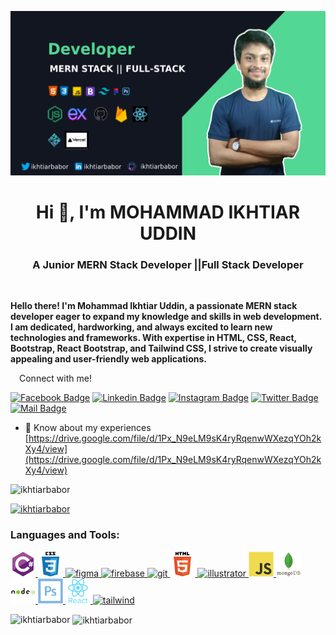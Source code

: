 ![Github Banner](assets/banner.png)

<h1 align="center">Hi 👋, I'm MOHAMMAD IKHTIAR UDDIN</h1>
<h3 align="center">A Junior MERN Stack Developer ||Full Stack Developer</h3><br/>

**Hello there! I'm Mohammad Ikhtiar Uddin, a passionate MERN stack developer eager to expand my knowledge and skills in web development. I am dedicated, hardworking, and always excited to learn new technologies and frameworks. With expertise in HTML, CSS, React, Bootstrap, React Bootstrap, and Tailwind CSS, I strive to create visually appealing and user-friendly web applications.**

<p align='left'> &emsp;Connect with me!</p>

[![Facebook Badge](https://img.shields.io/badge/Facebook-1877F2?style=for-the-badge&logo=facebook&logoColor=white)](https://facebook.com/ikhtiarbabor) [![Linkedin Badge](https://img.shields.io/badge/LinkedIn-0077B5?style=for-the-badge&logo=linkedin&logoColor=white)](https://www.linkedin.com/in/ikhtiarbabor/) [![Instagram Badge](https://img.shields.io/badge/Instagram-E4405F?style=for-the-badge&logo=instagram&logoColor=white)](https://instagram.com/ikhtiarbabor) [![Twitter Badge](https://img.shields.io/badge/Twitter-1DA1F2?style=for-the-badge&logo=twitter&logoColor=white)](https://twitter.com/ikhtiarbabor) [![Mail Badge](https://img.shields.io/badge/Gmail-D14836?style=for-the-badge&logo=gmail&logoColor=white)](mailto:ikhtiarbabor@gmail.com)

- 📄 Know about my experiences [https://drive.google.com/file/d/1Px_N9eLM9sK4ryRqenwWXezqYOh2kXy4/view](https://drive.google.com/file/d/1Px_N9eLM9sK4ryRqenwWXezqYOh2kXy4/view)
<p align="left"> <img src="https://komarev.com/ghpvc/?username=ikhtiarbabor&label=Profile%20views&color=0e75b6&style=flat" alt="ikhtiarbabor" /> </p>

<p align="left"> <a href="https://github.com/ryo-ma/github-profile-trophy"><img src="https://github-profile-trophy.vercel.app/?username=ikhtiarbabor" alt="ikhtiarbabor" /></a> </p>

<h3 align="left">Languages and Tools:</h3>
<p align="left"> <a href="https://www.w3schools.com/cs/" target="_blank" rel="noreferrer"> <img src="https://raw.githubusercontent.com/devicons/devicon/master/icons/csharp/csharp-original.svg" alt="csharp" width="40" height="40"/> </a> <a href="https://www.w3schools.com/css/" target="_blank" rel="noreferrer"> <img src="https://raw.githubusercontent.com/devicons/devicon/master/icons/css3/css3-original-wordmark.svg" alt="css3" width="40" height="40"/> </a> <a href="https://www.figma.com/" target="_blank" rel="noreferrer"> <img src="https://www.vectorlogo.zone/logos/figma/figma-icon.svg" alt="figma" width="40" height="40"/> </a> <a href="https://firebase.google.com/" target="_blank" rel="noreferrer"> <img src="https://www.vectorlogo.zone/logos/firebase/firebase-icon.svg" alt="firebase" width="40" height="40"/> </a> <a href="https://git-scm.com/" target="_blank" rel="noreferrer"> <img src="https://www.vectorlogo.zone/logos/git-scm/git-scm-icon.svg" alt="git" width="40" height="40"/> </a> <a href="https://www.w3.org/html/" target="_blank" rel="noreferrer"> <img src="https://raw.githubusercontent.com/devicons/devicon/master/icons/html5/html5-original-wordmark.svg" alt="html5" width="40" height="40"/> </a> <a href="https://www.adobe.com/in/products/illustrator.html" target="_blank" rel="noreferrer"> <img src="https://www.vectorlogo.zone/logos/adobe_illustrator/adobe_illustrator-icon.svg" alt="illustrator" width="40" height="40"/> </a> <a href="https://developer.mozilla.org/en-US/docs/Web/JavaScript" target="_blank" rel="noreferrer"> <img src="https://raw.githubusercontent.com/devicons/devicon/master/icons/javascript/javascript-original.svg" alt="javascript" width="40" height="40"/> </a> <a href="https://www.mongodb.com/" target="_blank" rel="noreferrer"> <img src="https://raw.githubusercontent.com/devicons/devicon/master/icons/mongodb/mongodb-original-wordmark.svg" alt="mongodb" width="40" height="40"/> </a> <a href="https://nodejs.org" target="_blank" rel="noreferrer"> <img src="https://raw.githubusercontent.com/devicons/devicon/master/icons/nodejs/nodejs-original-wordmark.svg" alt="nodejs" width="40" height="40"/> </a> <a href="https://www.photoshop.com/en" target="_blank" rel="noreferrer"> <img src="https://raw.githubusercontent.com/devicons/devicon/master/icons/photoshop/photoshop-line.svg" alt="photoshop" width="40" height="40"/> </a> <a href="https://reactjs.org/" target="_blank" rel="noreferrer"> <img src="https://raw.githubusercontent.com/devicons/devicon/master/icons/react/react-original-wordmark.svg" alt="react" width="40" height="40"/> </a> <a href="https://tailwindcss.com/" target="_blank" rel="noreferrer"> <img src="https://www.vectorlogo.zone/logos/tailwindcss/tailwindcss-icon.svg" alt="tailwind" width="40" height="40"/> </a> </p>

<p><img align="left" src="https://github-readme-stats.vercel.app/api/top-langs?username=ikhtiarbabor&show_icons=true&locale=en&layout=compact" alt="ikhtiarbabor" /></p>

<p>&nbsp;<img align="center" src="https://github-readme-stats.vercel.app/api?username=ikhtiarbabor&show_icons=true&locale=en" alt="ikhtiarbabor" /></p>
